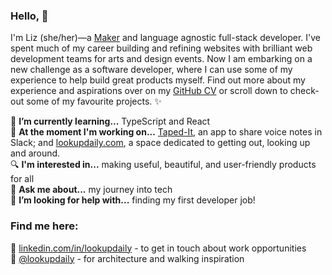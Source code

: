 ### Hello, 👋

I'm Liz (she/her)—a [Maker](https://makers.tech/) and language agnostic full-stack developer. I've spent much of my career building and refining websites with brilliant web development teams for arts and design events. Now I am embarking on a new challenge as a software developer, where I can use some of my experience to help build great products myself. Find out more about my experience and aspirations over on my [GitHub CV](https://github.com/lookupdaily/CV) or scroll down to check-out some of my favourite projects. ✨

🌱  **I’m currently learning...** TypeScript and React\
🔭  **At the moment I'm working on...** [Taped-It](https://github.com/voice-notes), an app to share voice notes in Slack; and [lookupdaily.com](https://github.com/lookupdaily/website), a space dedicated to getting out, looking up and around.\
🔍  **I'm interested in...** making useful, beautiful, and user-friendly products for all\
💬  **Ask me about...** my journey into tech\
🤔  **I’m looking for help with...** finding my first developer job!

### Find me here:
💼 [linkedin.com/in/lookupdaily](http://linkedin.com/in/lookupdaily)  - to get in touch about work opportunities\
📸 [@lookupdaily](https://www.instagram.com/lookupdaily/) - for architecture and walking inspiration

<!--
**lookupdaily/lookupdaily** is a ✨ _special_ ✨ repository because its `README.md` (this file) appears on your GitHub profile.

Here are some ideas to get you started:
- 🔭 I’m currently working on ...

- 👯 I’m looking to collaborate on ...
- 🤔 I’m looking for help with ...
-  ...
- 📫 How to reach me: ...
- 😄 Pronouns: ...
- ⚡ Fun fact: ...
-->
